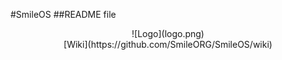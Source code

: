 #SmileOS
##README file
<center>![Logo](logo.png)</center>    
    
    

<center>[Wiki](https://github.com/SmileORG/SmileOS/wiki)</center>
